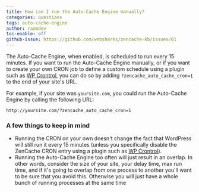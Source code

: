 ```yaml
---
title: How can I run the Auto-Cache Engine manually?
categories: questions
tags: auto-cache-engine
author: raamdev
toc-enable: off
github-issue: https://github.com/websharks/zencache-kb/issues/81
---
```


The Auto-Cache Engine, when enabled, is scheduled to run every 15 minutes. If you want to run the Auto-Cache Engine manually, or if you want to create your own CRON job to define a custom schedule using a plugin such as [WP Crontrol](https://wordpress.org/plugins/wp-crontrol/), you can do so by adding `?zencache_auto_cache_cron=1` to the end of your site's URL.

For example, if your site was `yoursite.com`, you could run the Auto-Cache Engine by calling the following URL:

```text
http://yoursite.com/?zencache_auto_cache_cron=1
```

### A few things to keep in mind

- Running the CRON on your own doesn't change the fact that WordPress will still run it every 15 minutes (unless you specifically disable the ZenCache CRON entry using a plugin such as [WP Crontrol](https://wordpress.org/plugins/wp-crontrol/)).
- Running the Auto-Cache Engine too often will just result in an overlap. In other words, consider the size of your site, your delay time, max run time, and if it's going to overlap from one process to another you'll want to be sure that you avoid this. Otherwise you will just have a whole bunch of running processes at the same time
